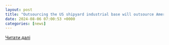 ```yaml
---
layout: post
title: "Outsourcing the US shipyard industrial base will outsource American sovereignty"
date: 2024-08-06 07:00:53 +0000
categories: [news]
---
```


[Читати далі](https://breakingdefense.com/2024/08/outsourcing-the-us-shipyard-industrial-base-will-outsource-american-sovereignty/)
